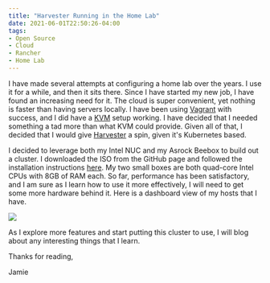 ```yaml
---
title: "Harvester Running in the Home Lab"
date: 2021-06-01T22:50:26-04:00
tags:
- Open Source
- Cloud
- Rancher
- Home Lab
---
```


I have made several attempts at configuring a home lab over the years. I use it for a while, and then it sits there. Since I have started my new job, I have found an increasing need for it. The cloud is super convenient, yet nothing is faster than having servers locally. I have been using [Vagrant](https://www.vagrantup.com/) with success, and I did have a [KVM](https://www.linux-kvm.org/page/Main_Page) setup working. I have decided that I needed something a tad more than what KVM could provide. Given all of that, I decided that I would give [Harvester](https://harvesterhci.io/) a spin, given it's Kubernetes based.

I decided to leverage both my Intel NUC and my Asrock Beebox to build out a cluster. I downloaded the ISO from the GitHub page and followed the installation instructions [here](https://docs.harvesterhci.io/v0.2/install/iso-install/). My two small boxes are both quad-core Intel CPUs with 8GB of RAM each. So far, performance has been satisfactory, and I am sure as I learn how to use it more effectively, I will need to get some more hardware behind it. Here is a dashboard view of my hosts that I have.

![](/images/other-posts/harvester-hosts.png)

As I explore more features and start putting this cluster to use, I will blog about any interesting things that I learn.

Thanks for reading,

Jamie
